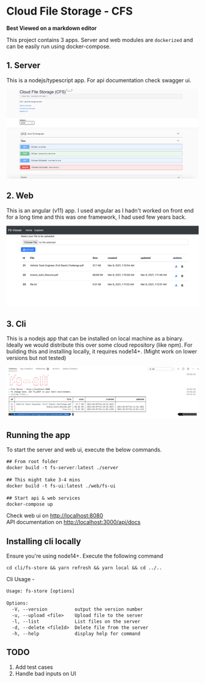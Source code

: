 # Cloud File Storage - CFS

**Best Viewed on a markdown editor**

This project contains 3 apps. Server and web modules are `dockerized` and can be easily run using docker-compose.

## 1. Server

This is a nodejs/typescript app. For api documentation check swagger ui.

![API](./docs/api.png)

## 2. Web

This is an angular (v11) app. I used angular as I hadn't worked on front end for a long time and this was one framework, I had used
few years back.

![UI](./docs/ui.png)

## 3. Cli

This is a nodejs app that can be installed on local machine as a binary. Ideally we would distribute this over some cloud repository (like npm). For building this and installing locally, it requires node14+. (Might work on lower versions but not tested)

![CLI](./docs/cli.png)

## Running the app

To start the server and web ui, execute the below commands.

```shell
## From root folder
docker build -t fs-server:latest ./server

## This might take 3-4 mins
docker build -t fs-ui:latest ./web/fs-ui

## Start api & web services
docker-compose up
```

Check web ui on [http://localhost:8080](http://localhost:8080)  
API documentation on [http://localhost:3000/api/docs](http://localhost:3000/api/docs)

## Installing cli locally

Ensure you're using node14+.
Execute the following command

```shell
cd cli/fs-store && yarn refresh && yarn local && cd ../..
```

Cli Usage -

```shell
Usage: fs-store [options]

Options:
  -V, --version          output the version number
  -u, --upload <file>    Upload file to the server
  -l, --list             List files on the server
  -d, --delete <fileId>  Delete file from the server
  -h, --help             display help for command
```

## TODO

1. Add test cases
2. Handle bad inputs on UI